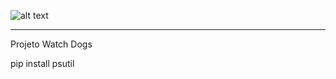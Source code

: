 ![alt text](https://github.com/thdrps/projectWD/blob/master/assets/img/banner.png)

___

Projeto Watch Dogs

pip install psutil
